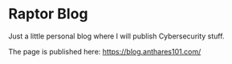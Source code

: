 # Raptor Blog

Just a little personal blog where I will publish Cybersecurity stuff.

The page is published here: https://blog.anthares101.com/

